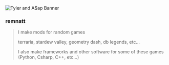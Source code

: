 <!---
## |_ STILL A WIP
-->

<img src="https://cdn.pfps.gg/banners/7295-tyler-and-a-ap.png" alt="Tyler and A$ap Banner"/>

### remnatt
> I make mods for random games
>
> terraria, stardew valley, geometry dash, db legends, etc...
>
> I also make frameworks and other software for some of these games (Python, Csharp, C++, etc...)
